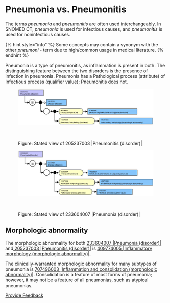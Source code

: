 # Pneumonia vs. Pneumonitis

The terms _pneumonia_ and _pneumonitis_ are often used interchangeably. In SNOMED CT, _pneumonia_ is used for infectious causes, and _pneumonitis_ is used for noninfectious causes.

{% hint style="info" %}
Some concepts may contain a synonym with the other _pneumoni_ - term due to high/common usage in medical literature.
{% endhint %}

Pneumonia is a type of pneumonitis, as inflammation is present in both. The distinguishing feature between the two disorders is the presence of infection in pneumonia. Pneumonia has a Pathological process (attribute) of Infectious process (qualifier value); Pneumonitis does not.

<figure><img src="../../../../../../.gitbook/assets/image (1) (1) (1) (1).png" alt=""><figcaption></figcaption></figure>

<figure><img src="../../../../../../authoring/clinical-finding-and-disorder/images/225051456.png" alt=""><figcaption><p>Figure:  Stated view of 205237003 |Pneumonitis (disorder)|</p></figcaption></figure>

<figure><img src="../../../../../../.gitbook/assets/image (1) (1) (1) (1) (1).png" alt=""><figcaption></figcaption></figure>

<figure><img src="../../../../../../authoring/clinical-finding-and-disorder/images/225051457.png" alt=""><figcaption><p>Figure:  Stated view of 233604007 |Pneumonia (disorder)|</p></figcaption></figure>

## Morphologic abnormality

The morphologic abnormality for both [233604007 |Pneumonia (disorder)|](http://snomed.info/id/233604007) and[ 205237003 |Pneumonitis (disorder)|](http://snomed.info/id/205237003) is [409774005 |Inflammatory morphology (morphologic abnormality)|](http://snomed.info/id/409774005).

The clinically-warranted morphologic abnormality for many subtypes of pneumonia is [707496003 |Inflammation and consolidation (morphologic abnormality)|](http://snomed.info/id/707496003). Consolidation is a feature of most forms of pneumonia; however, it may not be a feature of all pneumonias, such as atypical pneumonias.






<a href="https://docs.google.com/forms/d/e/1FAIpQLScTmbZIf0UEQwYDkY27EEWBkaiYkHSbR0_9DmFrMLXoQLyL7Q/viewform?usp=pp_url&entry.1767247133=SCT+Editorial+Guide&entry.670899847=Pneumonia%20vs.%20Pneumonitis" class="button primary">Provide Feedback</a>
